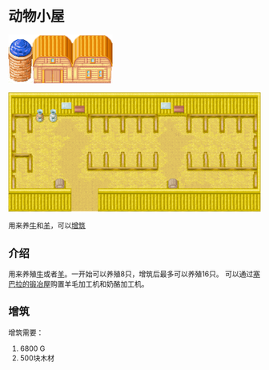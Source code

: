 # 动物小屋

![dwxw1](Nyxw01.png)

![dwxw2](Nyxw.png)

用来养[牛](/life/pasture/cow.md)和[羊](/life/pasture/sheep.md)，可以[增筑](/place/expansion.md)

## 介绍

用来养殖[牛](/life/pasture/cow.md)或者[羊](/life/pasture/sheep.md)。一开始可以养殖8只，增筑后最多可以养殖16只。
可以通过[塞巴拉的锻冶屋](/place/Forging.md)购置羊毛加工机和奶酪加工机。

## 增筑

增筑需要：

1. 6800 G
2. 500块木材
